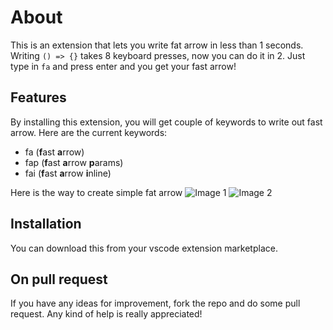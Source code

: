 # About
This is an extension that lets you write fat arrow in less than 1 seconds. Writing `() => {}` takes 8 keyboard presses, now you can do it in 2. Just type in `fa` and press enter and you get your fast arrow!

## Features
By installing this extension, you will get couple of keywords to write out fast arrow. Here are the current keywords:

- fa (**f**ast **a**rrow)
- fap (**f**ast **a**rrow **p**arams)
- fai (**f**ast **a**rrow **i**nline)

Here is the way to create simple fat arrow
![Image 1](https://raw.githubusercontent.com/vinliao/fast-arrow/master/images/1.png)
![Image 2](https://raw.githubusercontent.com/vinliao/fast-arrow/master/images/2.png)

## Installation
You can download this from your vscode extension marketplace.

## On pull request
If you have any ideas for improvement, fork the repo and do some pull request. Any kind of help is really appreciated!